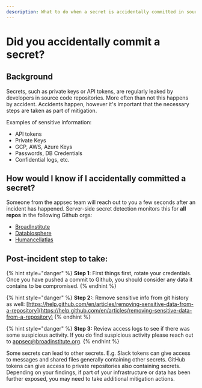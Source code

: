 ```yaml
---
description: What to do when a secret is accidentally committed in source code?
---
```


# Did you accidentally commit a secret?

## Background

Secrets, such as private keys or API tokens, are regularly leaked by developers in source code repositories. More often than not this happens by accident. Accidents happen, however it's important that the necessary steps are taken as part of mitigation.

Examples of sensitive information:

* API tokens
* Private Keys
* GCP, AWS, Azure Keys
* Passwords, DB Credentials
* Confidential logs, etc.

## How would I know if I accidentally committed a secret?

Someone from the appsec team will reach out to you a few seconds after an incident has happened. Server-side secret detection monitors this for **all repos** in the following Github orgs: 

* [BroadInstitute](https://github.com/broadinstitute)
* [Databiosphere](https://github.com/broadinstitute)
* [Humancellatlas](https://github.com/broadinstitute)

## Post-incident step to take:

{% hint style="danger" %}
**Step 1**: First things first, rotate your credentials. Once you have pushed a commit to Github, you should consider any data it contains to be compromised.
{% endhint %}

{% hint style="danger" %}
**Step 2:**: Remove sensitive info from git history as well: [https://help.github.com/en/articles/removing-sensitive-data-from-a-repository](https://help.github.com/en/articles/removing-sensitive-data-from-a-repository)
{% endhint %}

{% hint style="danger" %}
**Step 3:** Review access logs to see if there was some suspicious activity. If you do find suspicious activity please reach out to appsec@broadinstitute.org.
{% endhint %}

Some secrets can lead to other secrets. E.g. Slack tokens can give access to messages and shared files generally containing other secrets. GitHub tokens can give access to private repositories also containing secrets. Depending on your findings, if part of your infrastructure or data has been further exposed, you may need to take additional mitigation actions.

